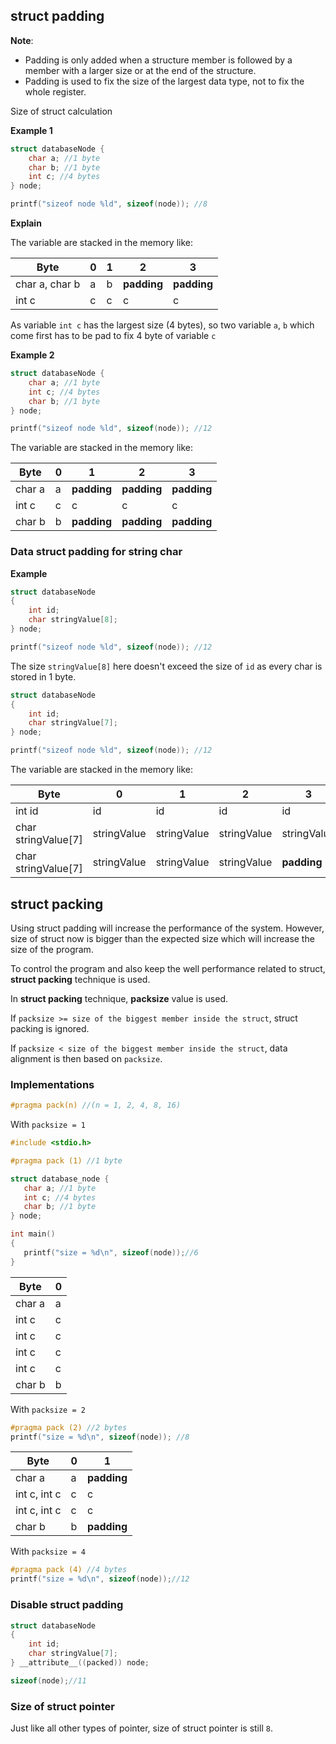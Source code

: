 ## struct padding

**Note**:

* Padding is only added when a structure member is followed by a member with a larger size or at the end of the structure.
* Padding is used to fix the size of the largest data type, not to fix the whole register.

Size of struct calculation

**Example 1**

```c
struct databaseNode { 
    char a; //1 byte
    char b; //1 byte
    int c; //4 bytes
} node; 

printf("sizeof node %ld", sizeof(node)); //8
```

**Explain**

The variable are stacked in the memory like:

|Byte|0|1|2|3|
|--|--|--|--|--|
|char a, char b|a|b|**padding**|**padding**|
|int c|c|c|c|c|

As variable ``int c`` has the largest size (4 bytes), so two variable ``a``, ``b`` which come first has to be pad to fix 4 byte of variable ``c``

**Example 2**

```c
struct databaseNode { 
    char a; //1 byte
    int c; //4 bytes
    char b; //1 byte 
} node; 

printf("sizeof node %ld", sizeof(node)); //12
```

The variable are stacked in the memory like:

|Byte|0|1|2|3|
|--|--|--|--|--|
|char a|a|**padding**|**padding**|**padding**|
|int c|c|c|c|c|
|char b|b|**padding**|**padding**|**padding**|

### Data struct padding for string char

**Example**

```c
struct databaseNode
{
    int id;
    char stringValue[8];
} node;

printf("sizeof node %ld", sizeof(node)); //12
```

The size ``stringValue[8]`` here doesn't exceed the size of ``id`` as every char is stored in 1 byte.

```c
struct databaseNode
{
    int id;
    char stringValue[7];
} node;

printf("sizeof node %ld", sizeof(node)); //12
```

The variable are stacked in the memory like:

|Byte|0|1|2|3|
|--|--|--|--|--|
|int id|id|id|id|id|
|char stringValue[7]|stringValue|stringValue|stringValue|stringValue|
|char stringValue[7]|stringValue|stringValue|stringValue|**padding**|

## struct packing

Using struct padding will increase the performance of the system. However, size of struct now is bigger than the expected size which will increase the size of the program.

To control the program and also keep the well performance related to struct, **struct packing** technique is used.

In **struct packing** technique, **packsize** value is used.

If ``packsize >= size of the biggest member inside the struct``, struct packing is ignored.

If ``packsize < size of the biggest member inside the struct``, data alignment is then based on ``packsize``.

### Implementations

```c
#pragma pack(n) //(n = 1, 2, 4, 8, 16)
```

With ``packsize = 1``

```c
#include <stdio.h>

#pragma pack (1) //1 byte

struct database_node { 
   char a; //1 byte
   int c; //4 bytes
   char b; //1 byte 
} node;

int main()
{
   printf("size = %d\n", sizeof(node));//6
}
```

|Byte|0|
|--|--|
|char a|a|
|int c|c|
|int c|c|
|int c|c|
|int c|c|
|char b|b|

With ``packsize = 2``

```c
#pragma pack (2) //2 bytes
printf("size = %d\n", sizeof(node)); //8
```

|Byte|0|1|
|--|--|--|
|char a|a|**padding**|
|int c, int c|c|c|
|int c, int c|c|c|
|char b|b|**padding**|

With ``packsize = 4``

```c
#pragma pack (4) //4 bytes
printf("size = %d\n", sizeof(node));//12
```

### Disable struct padding

```c
struct databaseNode
{
    int id;
    char stringValue[7];
} __attribute__((packed)) node;

sizeof(node);//11
```

### Size of struct pointer

Just like all other types of pointer, size of struct pointer is still ``8``.
